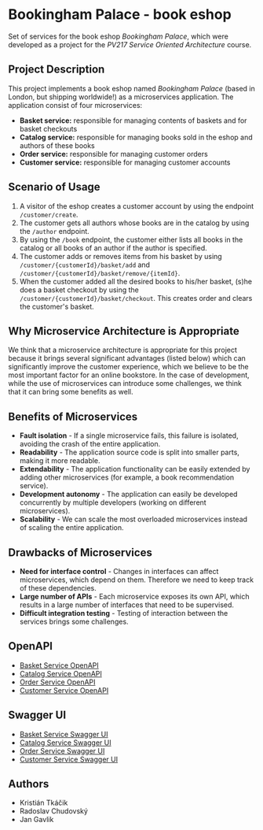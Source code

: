 # Bookingham Palace - book eshop

Set of services for the book eshop *Bookingham Palace*, which were developed as a project for the *PV217 Service Oriented Architecture* course.

## Project Description
This project implements a book eshop named *Bookingham Palace* (based in London, but shipping worldwide!) as a microservices application. The application consist of four microservices:

* **Basket service:** responsible for managing contents of baskets and for basket checkouts
* **Catalog service:** responsible for managing books sold in the eshop and authors of these books
* **Order service:** responsible for managing customer orders
* **Customer service:** responsible for managing customer accounts

## Scenario of Usage

1. A visitor of the eshop creates a customer account by using the endpoint `/customer/create`.
2. The customer gets all authors whose books are in the catalog by using the `/author` endpoint.
3. By using the `/book` endpoint, the customer either lists all books in the catalog or all books of an author if the author is specified.
4. The customer adds or removes items from his basket by using `/customer/{customerId}/basket/add` and `/customer/{customerId}/basket/remove/{itemId}`.
5. When the customer added all the desired books to his/her basket, (s)he does a basket checkout by using the `/customer/{customerId}/basket/checkout`. This creates order and clears the customer's basket.

## Why Microservice Architecture is Appropriate
We think that a microservice architecture is appropriate for this project because it brings several significant advantages (listed below) which can significantly improve the customer experience, which we believe to be the most important factor for an online bookstore. In the case of development, while the use of microservices can introduce some challenges, we think that it can bring some benefits as well.

## Benefits of Microservices

* **Fault isolation** - If a single microservice fails, this failure is isolated, avoiding the crash of the entire application.
* **Readability** - The application source code is split into smaller parts, making it more readable.
* **Extendability** - The application functionality can be easily extended by adding other microservices (for example, a book recommendation service).
* **Development autonomy** - The application can easily be developed concurrently by multiple developers (working on different microservices).
* **Scalability** - We can scale the most overloaded microservices instead of scaling the entire application.

## Drawbacks of Microservices

* **Need for interface control** - Changes in interfaces can affect microservices, which depend on them. Therefore we need to keep track of these dependencies.
* **Large number of APIs** - Each microservice exposes its own API, which results in a large number of interfaces that need to be supervised.
* **Difficult integration testing** - Testing of interaction between the services brings some challenges.

## OpenAPI

* [Basket Service OpenAPI](http://localhost:8082/q/openapi?format=json)
* [Catalog Service OpenAPI](http://localhost:8083/q/openapi?format=json)
* [Order Service OpenAPI](http://localhost:8084/q/openapi?format=json)
* [Customer Service OpenAPI](http://localhost:8085/q/openapi?format=json)

## Swagger UI

* [Basket Service Swagger UI](http://localhost:8082/q/swagger-ui/)
* [Catalog Service Swagger UI](http://localhost:8083/q/swagger-ui/)
* [Order Service Swagger UI](http://localhost:8084/q/swagger-ui/)
* [Customer Service Swagger UI](http://localhost:8085/q/swagger-ui/)

## Authors

* Kristián Tkáčik
* Radoslav Chudovský
* Jan Gavlik